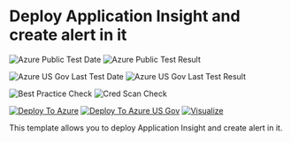 # Deploy Application Insight and create alert in it

![Azure Public Test Date](https://azurequickstartsservice.blob.core.windows.net/badges/301-insights-alertrules-application-insights/PublicLastTestDate.svg)
![Azure Public Test Result](https://azurequickstartsservice.blob.core.windows.net/badges/301-insights-alertrules-application-insights/PublicDeployment.svg)

![Azure US Gov Last Test Date](https://azurequickstartsservice.blob.core.windows.net/badges/301-insights-alertrules-application-insights/FairfaxLastTestDate.svg)
![Azure US Gov Last Test Result](https://azurequickstartsservice.blob.core.windows.net/badges/301-insights-alertrules-application-insights/FairfaxDeployment.svg)

![Best Practice Check](https://azurequickstartsservice.blob.core.windows.net/badges/301-insights-alertrules-application-insights/BestPracticeResult.svg)
![Cred Scan Check](https://azurequickstartsservice.blob.core.windows.net/badges/301-insights-alertrules-application-insights/CredScanResult.svg)

[![Deploy To Azure](https://raw.githubusercontent.com/fathym-it/azure-quickstart-templates/master/1-CONTRIBUTION-GUIDE/images/deploytoazure.svg?sanitize=true)](https://portal.azure.com/#create/Microsoft.Template/uri/https%3A%2F%2Fraw.githubusercontent.com%2Ffathym-it%2Fazure-quickstart-templates%2Fmaster%2F301-insights-alertrules-application-insights%2Fazuredeploy.json)
[![Deploy To Azure US Gov](https://raw.githubusercontent.com/fathym-it/azure-quickstart-templates/master/1-CONTRIBUTION-GUIDE/images/deploytoazuregov.svg?sanitize=true)](https://portal.azure.us/#create/Microsoft.Template/uri/https%3A%2F%2Fraw.githubusercontent.com%2Ffathym-it%2Fazure-quickstart-templates%2Fmaster%2F301-insights-alertrules-application-insights%2Fazuredeploy.json)
[![Visualize](https://raw.githubusercontent.com/fathym-it/azure-quickstart-templates/master/1-CONTRIBUTION-GUIDE/images/visualizebutton.svg?sanitize=true)](http://armviz.io/#/?load=https%3A%2F%2Fraw.githubusercontent.com%2Ffathym-it%2Fazure-quickstart-templates%2Fmaster%2F301-insights-alertrules-application-insights%2Fazuredeploy.json)

This template allows you to deploy Application Insight and create alert in it.